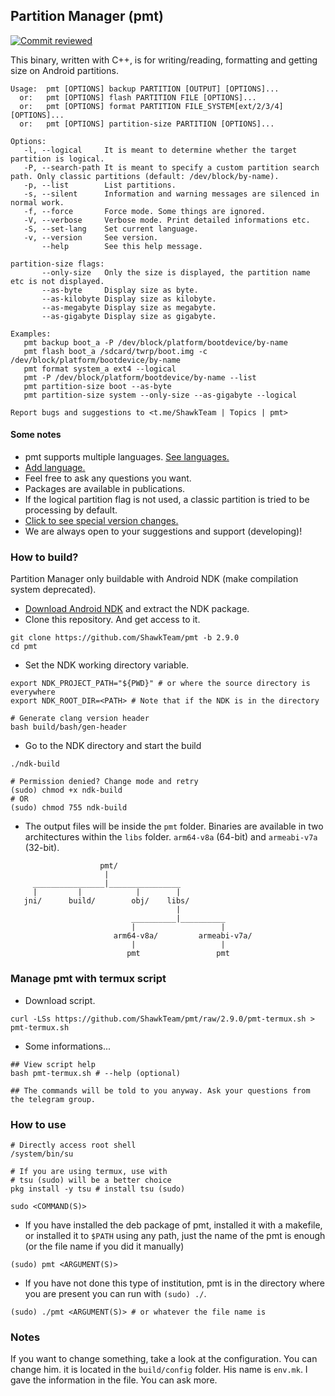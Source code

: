 ## Partition Manager (pmt)

[![Commit reviewed](https://github.com/ShawkTeam/pmt/actions/workflows/check_commits.yml/badge.svg)](https://github.com/ShawkTeam/pmt/actions/workflows/check_commits.yml)

This binary, written with C++, is for writing/reading, formatting and getting size on Android partitions.

```
Usage:  pmt [OPTIONS] backup PARTITION [OUTPUT] [OPTIONS]...
  or:   pmt [OPTIONS] flash PARTITION FILE [OPTIONS]...
  or:   pmt [OPTIONS] format PARTITION FILE_SYSTEM[ext/2/3/4] [OPTIONS]...
  or:   pmt [OPTIONS] partition-size PARTITION [OPTIONS]...

Options:
   -l, --logical     It is meant to determine whether the target partition is logical.
   -P, --search-path It is meant to specify a custom partition search path. Only classic partitions (default: /dev/block/by-name).
   -p, --list        List partitions.
   -s, --silent      Information and warning messages are silenced in normal work.
   -f, --force       Force mode. Some things are ignored.
   -V, --verbose     Verbose mode. Print detailed informations etc.
   -S, --set-lang    Set current language.
   -v, --version     See version.
       --help        See this help message.

partition-size flags:
       --only-size   Only the size is displayed, the partition name etc is not displayed.
       --as-byte     Display size as byte.
       --as-kilobyte Display size as kilobyte.
       --as-megabyte Display size as megabyte.
       --as-gigabyte Display size as gigabyte.

Examples:
   pmt backup boot_a -P /dev/block/platform/bootdevice/by-name
   pmt flash boot_a /sdcard/twrp/boot.img -c /dev/block/platform/bootdevice/by-name
   pmt format system_a ext4 --logical
   pmt -P /dev/block/platform/bootdevice/by-name --list
   pmt partition-size boot --as-byte
   pmt partition-size system --only-size --as-gigabyte --logical

Report bugs and suggestions to <t.me/ShawkTeam | Topics | pmt>
```

#### Some notes

- pmt supports multiple languages. [See languages.](https://github.com/ShawkTeam/pmt/blob/2.9.0/LANGUAGES.md)
- [Add language.](https://github.com/ShawkTeam/pmt/blob/2.9.0/ADD-LANGUAGES.md)
- Feel free to ask any questions you want.
- Packages are available in publications.
- If the logical partition flag is not used, a classic partition is tried to be processing by default.
- [Click to see special version changes.](https://github.com/ShawkTeam/pmt/blob/2.9.0/CHANGELOG.md)
- We are always open to your suggestions and support (developing)!

### How to build?
Partition Manager only buildable with Android NDK (make compilation system deprecated).

 - [Download Android NDK](https://developer.android.com/ndk/downloads) and extract the NDK package.
 - Clone this repository. And get access to it.
```
git clone https://github.com/ShawkTeam/pmt -b 2.9.0
cd pmt
```
 - Set the NDK working directory variable.
```
export NDK_PROJECT_PATH="${PWD}" # or where the source directory is everywhere
export NDK_ROOT_DIR=<PATH> # Note that if the NDK is in the directory

# Generate clang version header
bash build/bash/gen-header
```
 - Go to the NDK directory and start the build
```
./ndk-build

# Permission denied? Change mode and retry
(sudo) chmod +x ndk-build
# OR
(sudo) chmod 755 ndk-build
```
 - The output files will be inside the `pmt` folder. Binaries are available in two architectures within the `libs` folder. `arm64-v8a` (64-bit) and `armeabi-v7a` (32-bit).
```
                    pmt/
                     |
     ________________|________________
     |         |            |        |
   jni/      build/        obj/    libs/
                                     |
                           __________|__________
                           |                   |
                       arm64-v8a/         armeabi-v7a/
                           |                   |
                          pmt                 pmt
```

### Manage pmt with termux script
 - Download script.

```
curl -LSs https://github.com/ShawkTeam/pmt/raw/2.9.0/pmt-termux.sh > pmt-termux.sh
```
 - Some informations...
```
## View script help
bash pmt-termux.sh # --help (optional)

## The commands will be told to you anyway. Ask your questions from the telegram group.
```

### How to use
```
# Directly access root shell
/system/bin/su

# If you are using termux, use with
# tsu (sudo) will be a better choice
pkg install -y tsu # install tsu (sudo)

sudo <COMMAND(S)>
```

- If you have installed the deb package of pmt, installed it with a makefile, or installed it to `$PATH` using any path, just the name of the pmt is enough (or the file name if you did it manually)
```
(sudo) pmt <ARGUMENT(S)>
```

- If you have not done this type of institution, pmt is in the directory where you are present you can run with `(sudo) ./`.
```
(sudo) ./pmt <ARGUMENT(S)> # or whatever the file name is
```

### Notes
If you want to change something, take a look at the configuration. You can change him.
it is located in the `build/config` folder. His name is `env.mk`. I gave the information in the file. You can ask more.
